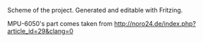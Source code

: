 Scheme of the project. Generated and editable with Fritzing.

MPU-6050's part comes taken from http://noro24.de/index.php?article_id=29&clang=0